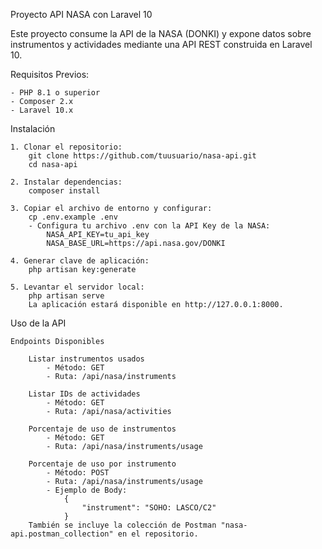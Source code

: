 Proyecto API NASA con Laravel 10

Este proyecto consume la API de la NASA (DONKI) y expone datos 
sobre instrumentos y actividades mediante una API REST construida en Laravel 10.

Requisitos Previos:

    - PHP 8.1 o superior
    - Composer 2.x
    - Laravel 10.x

Instalación

    1. Clonar el repositorio:
        git clone https://github.com/tuusuario/nasa-api.git
        cd nasa-api

    2. Instalar dependencias:
        composer install

    3. Copiar el archivo de entorno y configurar:
        cp .env.example .env
        - Configura tu archivo .env con la API Key de la NASA:
            NASA_API_KEY=tu_api_key
            NASA_BASE_URL=https://api.nasa.gov/DONKI

    4. Generar clave de aplicación:
        php artisan key:generate

    5. Levantar el servidor local:
        php artisan serve
        La aplicación estará disponible en http://127.0.0.1:8000.


Uso de la API

    Endpoints Disponibles

        Listar instrumentos usados
            - Método: GET
            - Ruta: /api/nasa/instruments

        Listar IDs de actividades
            - Método: GET
            - Ruta: /api/nasa/activities

        Porcentaje de uso de instrumentos
            - Método: GET
            - Ruta: /api/nasa/instruments/usage
        
        Porcentaje de uso por instrumento
            - Método: POST
            - Ruta: /api/nasa/instruments/usage
            - Ejemplo de Body:
                {
                    "instrument": "SOHO: LASCO/C2"
                }
        También se incluye la colección de Postman "nasa-api.postman_collection" en el repositorio.
